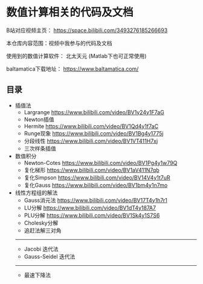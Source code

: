 # 数值计算相关的代码及文档

B站对应视频主页：
https://space.bilibili.com/3493276185266693

本仓库内容范围：视频中我参与的代码及文档

使用到的数值计算软件： 北太天元 (Matlab下也可正常使用)

baltamatica下载地址： https://www.baltamatica.com/

## 目录 

- 插值法
    - Largrange https://www.bilibili.com/video/BV1y24y1F7aG
    - Newton插值 
    -  Hermite https://www.bilibili.com/video/BV1Qd4y1f7aC
    -  Runge现象 https://www.bilibili.com/video/BV1Bg4y1775j
    -  分段线性 https://www.bilibili.com/video/BV1VT411H7xj
    -  三次样条插值
- 数值积分
  - Newton-Cotes https://www.bilibili.com/video/BV1Pg4y1w79Q
  - 复化梯形 https://www.bilibili.com/video/BV1aV411N7qb
  - 复化Simpson https://www.bilibili.com/video/BV14V4y1t7uR
  - 复化Gauss https://www.bilibili.com/video/BV1bm4y1n7mo
- 线性方程组的解法
  - Gauss消元法 https://www.bilibili.com/video/BV17T4y1h7r1
  - LU分解 https://www.bilibili.com/video/BV1dT4y187A7
  - PLU分解 https://www.bilibili.com/video/BV1Sk4y1S7S6
  - Cholesky分解
  - 追赶法解三对角
  ___ 
  - Jacobi 迭代法
  - Gauss-Seidel 迭代法
  ---
  - 最速下降法
